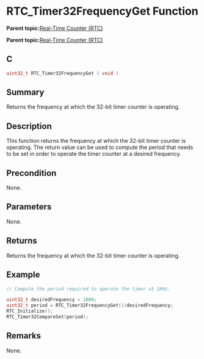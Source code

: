 # RTC\_Timer32FrequencyGet Function

**Parent topic:**[Real-Time Counter \(RTC\)](GUID-3578D06D-FEC5-4769-ADC7-0D46730CD973.md)

**Parent topic:**[Real-Time Counter \(RTC\)](GUID-C95E1695-55CC-4546-9F2C-315F5C908FC1.md)

## C

```c
uint32_t RTC_Timer32FrequencyGet ( void )
```

## Summary

Returns the frequency at which the 32-bit timer counter is operating.

## Description

This function returns the frequency at which the 32-bit timer counter is operating. The return value can be used to compute the period that needs to be set in order to operate the timer counter at a desired frequency.

## Precondition

None.

## Parameters

None.

## Returns

Returns the frequency at which the 32-bit timer counter is operating.

## Example

```c
// Compute the period required to operate the timer at 1KHz.

uint32_t desiredFrequency = 1000;
uint32_t period = RTC_Timer32FrequencyGet()/desiredFrequency;
RTC_Initialize();
RTC_Timer32CompareSet(period);

```

## Remarks

None.


